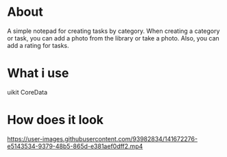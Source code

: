# About

A simple notepad for creating tasks by category. When creating a category or task, you can add a photo from the library or take a photo. Also, you can add a rating for tasks.

# What i use
uikit
CoreData

# How does it look


https://user-images.githubusercontent.com/93982834/141672276-e5143534-9379-48b5-865d-e381aef0dff2.mp4

